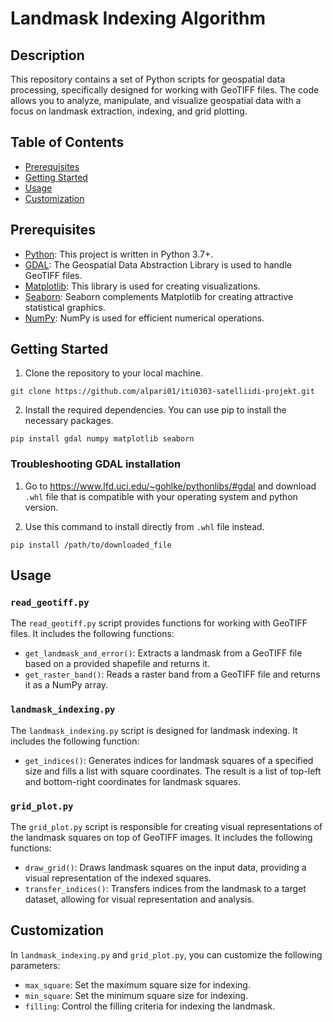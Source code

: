 # Landmask Indexing Algorithm


## Description
This repository contains a set of Python scripts for geospatial data processing, specifically designed for working with GeoTIFF files. The code allows you to analyze, manipulate, and visualize geospatial data with a focus on landmask extraction, indexing, and grid plotting.


## Table of Contents
- [Prerequisites](#prerequisites)
- [Getting Started](#getting-started)
- [Usage](#usage)
- [Customization](#customization)


## Prerequisites
- [Python](https://www.python.org/): This project is written in Python 3.7+.
- [GDAL](https://gdal.org/): The Geospatial Data Abstraction Library is used to handle GeoTIFF files.
- [Matplotlib](https://matplotlib.org/): This library is used for creating visualizations.
- [Seaborn](https://seaborn.pydata.org/): Seaborn complements Matplotlib for creating attractive statistical graphics.
- [NumPy](https://numpy.org/): NumPy is used for efficient numerical operations.


## Getting Started
1. Clone the repository to your local machine. 
```
git clone https://github.com/alpari01/iti0303-satelliidi-projekt.git
```
2. Install the required dependencies. You can use pip to install the necessary packages.
```
pip install gdal numpy matplotlib seaborn
```

### Troubleshooting GDAL installation
1) Go to https://www.lfd.uci.edu/~gohlke/pythonlibs/#gdal and download `.whl` file that is compatible with your operating system and python version.

2) Use this command to install directly from `.whl` file instead.
```
pip install /path/to/downloaded_file
```

## Usage
### `read_geotiff.py`
The `read_geotiff.py` script provides functions for working with GeoTIFF files. It includes the following functions:
- `get_landmask_and_error()`: Extracts a landmask from a GeoTIFF file based on a provided shapefile and returns it.
- `get_raster_band()`: Reads a raster band from a GeoTIFF file and returns it as a NumPy array.

### `landmask_indexing.py`
The `landmask_indexing.py` script is designed for landmask indexing. It includes the following function:
- `get_indices()`: Generates indices for landmask squares of a specified size and fills a list with square coordinates. The result is a list of top-left and bottom-right coordinates for landmask squares.

### `grid_plot.py`
The `grid_plot.py` script is responsible for creating visual representations of the landmask squares on top of GeoTIFF images. It includes the following functions:
- `draw_grid()`: Draws landmask squares on the input data, providing a visual representation of the indexed squares.
- `transfer_indices()`: Transfers indices from the landmask to a target dataset, allowing for visual representation and analysis.

## Customization

In `landmask_indexing.py` and `grid_plot.py`, you can customize the following parameters:
  - `max_square`: Set the maximum square size for indexing.
  - `min_square`: Set the minimum square size for indexing.
  - `filling`: Control the filling criteria for indexing the landmask.
